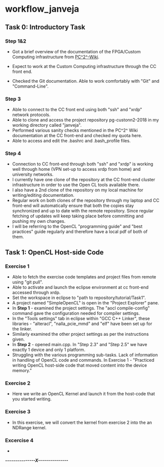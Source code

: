 # workflow_janveja

## Task 0: Introductory Task

### Step 1&2

  * Got a brief overview of the documentation of the FPGA/Custom Computing infrastructure from [PC^2^-Wiki](https://wiki.pc2.uni-paderborn.de/display/FPGAIn/Infrastructure+Overview).		 

*  Expect to work at the Custom Computing infrastructure through the CC front end.
*  Checked the Git documentation. Able to work comfortably with "Git" and "Command-Line".    

### Step 3

* Able to connect to the CC front end using both "ssh" and "xrdp" network protocols. 
* Able to clone and access the project repository pg-custonn2-2018 in my working directory called "janveja". 
* Performed various sanity checks mentioned in the PC^2^  Wiki documentation at the CC front-end and checked my quota here. 
* Able to access and edit the .bashrc and .bash_profile files.  

### Step 4

* Connection to CC front-end through both "ssh" and "xrdp" is working well through home (VPN set-up to access xrdp from home) and university networks.
* I currently have one clone of the repository at the CC front-end cluster infrastructure in order to use the Open CL tools available there. 
* I also have a 2nd clone of the repository on my local machine for writing/editing documentation. 
* Regular work on both clones of the repository through my laptop and CC front-end will automatically ensure that both the copies stay synchronized and up to date with the remote  repository. Since regular fetching of updates will keep taking place before committing and pushing my own changes. 
* I will be referring to the OpenCL "programming guide" and "best practices" guide regularly and therefore have a local pdf of both of them.



## Task 1: OpenCL Host-side Code

### Exercise 1

* Able to fetch the exercise code templates and project files from remote using "git pull".
* Able to activate and launch the eclipse environment at cc front-end accessed through xrdp.
* Set the workspace in eclipse to "path to repository/tutorial/Task1". 
* A project named "SimpleOpenCL" is open in the "Project Explorer" pane. 
* In **Step 1** - examined the project settings. The "aocl compile-config" command gave the configuration needed for compiler settings.
* In the "Tools settings" tab in eclipse within "GCC C++ Linker", these libraries - "alteracl", "nalla_pcie_mmd" and "elf" have been set up for the linker.
* Similarly examined the other project settings as per the instructions given. 
* In **Step 2** - opened main.cpp. In "Step 2.3" and "Step 2.5" we have exactly 1 device and only 1 platform.
* Struggling with the various programming sub-tasks. Lack of information in handling of OpenCL code and commands.  In Exercise 1 - "Practiced writing OpenCL host-side code that  moved content into the device memory."

### Exercise 2

* Here we write an OpenCL Kernel and launch it from the host-code that you started writing.

### Exercise 3

* In this exercise, we will convert the kernel from exercise 2 into the an NDRange kernel.  

### Excercise 4

* 

***---------------X---------------*** 